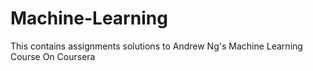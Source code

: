 # Machine-Learning
This contains assignments solutions to Andrew Ng's Machine Learning Course On Coursera
